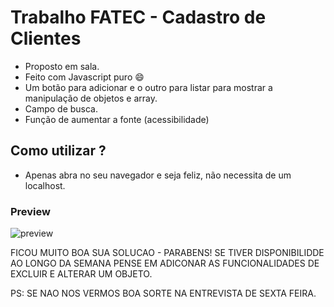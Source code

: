 # Trabalho FATEC - Cadastro de Clientes
- Proposto em sala.
- Feito com Javascript puro :smile:
- Um botão para adicionar e o outro para listar para mostrar a manipulação de
objetos e array.
- Campo de busca.
- Função de aumentar a fonte (acessibilidade)

## Como utilizar ?
- Apenas abra no seu navegador e seja feliz, não necessita de um localhost.


### Preview

![preview](https://user-images.githubusercontent.com/31348487/65558474-42cfe300-df0d-11e9-8303-a5d613153406.png)

FICOU MUITO BOA SUA SOLUCAO - PARABENS! SE TIVER DISPONIBILIDDE AO LONGO DA SEMANA PENSE EM ADICONAR AS FUNCIONALIDADES DE EXCLUIR E ALTERAR UM OBJETO.

PS: SE NAO NOS VERMOS BOA SORTE NA ENTREVISTA DE SEXTA FEIRA.

